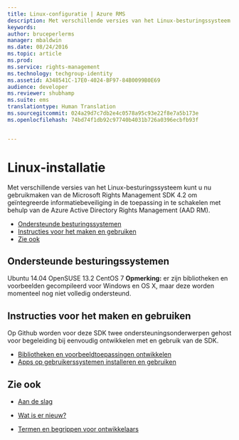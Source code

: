 ```yaml
---
title: Linux-configuratie | Azure RMS
description: Met verschillende versies van het Linux-besturingssysteem kunt u nu gebruikmaken van de Microsoft Rights Management SDK 4.2.
keywords: 
author: bruceperlerms
manager: mbaldwin
ms.date: 08/24/2016
ms.topic: article
ms.prod: 
ms.service: rights-management
ms.technology: techgroup-identity
ms.assetid: A348541C-17E0-4024-BF97-84B0099B0E69
audience: developer
ms.reviewer: shubhamp
ms.suite: ems
translationtype: Human Translation
ms.sourcegitcommit: 024a29d7c7db2e4c0578a95c93e22f8e7a5b173e
ms.openlocfilehash: 74bd74f1db92c97740b4031b726a0396ecbfb93f


---
```


# Linux-installatie


Met verschillende versies van het Linux-besturingssysteem kunt u nu gebruikmaken van de Microsoft Rights Management SDK 4.2 om geïntegreerde informatiebeveiliging in de toepassing in te schakelen met behulp van de Azure Active Directory Rights Management (AAD RM).

-   [Ondersteunde besturingssystemen](#supported-operating-systems)
-   [Instructies voor het maken en gebruiken](#how-to-build-and-use)
-   [Zie ook](#see-also)

## Ondersteunde besturingssystemen


Ubuntu 14.04 OpenSUSE 13.2 CentOS 7 **Opmerking:** er zijn bibliotheken en voorbeelden gecompileerd voor Windows en OS X, maar deze worden momenteel nog niet volledig ondersteund.

 

## Instructies voor het maken en gebruiken

Op Github worden voor deze SDK twee ondersteuningsonderwerpen gehost voor begeleiding bij eenvoudig ontwikkelen met en gebruik van de SDK.

-   [Bibliotheken en voorbeeldtoepassingen ontwikkelen](https://github.com/AzureAD/rms-sdk-for-cpp/blob/master/docs/how_to_build_it.md)
-   [Apps op gebruikerssystemen installeren en gebruiken](https://github.com/AzureAD/rms-sdk-for-cpp/blob/master/docs/how_to_use_it.md)

## Zie ook

* [Aan de slag](get-started.md)

* [Wat is er nieuw?](release-notes.md)

* [Termen en begrippen voor ontwikkelaars](core-concepts.md)

 

 






<!--HONumber=Aug16_HO4-->


